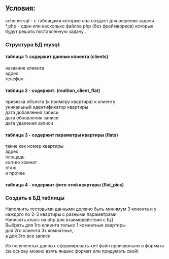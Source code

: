 
## Условия:
scheme.sql  - с таблицами которые она создаст для решения задачи
*.php - один или несколько файлов php (без фреймворков) которые будут решать поставленную задачу . 

### Структура БД mysql:

#### таблица 1: содержит данные клиента (clients) 
название клиента  
адрес  
телефон  

#### таблица 2 - содержит: (realtion_client_flat)
привязка объекта (к примеру квартира) к клиенту  
уникальный идентификатор квартиры  
дата добавления записи  
дата обновления записи  
дата удаления записи  

#### таблица 3 - содержит параметры квартиры (flats)
такие как номер квартиры  
адрес  
площадь  
кол-во комнат  
этаж  
и прочее  

#### таблица 4 - содержит фото этой квартиры (flat_pics)

### Создать в БД таблицы
  
Наполнить тестовыми данными должно быть минимум 3 клиента и у каждого по 2-3 квартиры с разными параметрами  
Написать класс на php для взаимодействия с БД  
Выбрать для 1го клиента только 1 комнатные квартиры  
для 2го клиента 3х комнатные,  
а для 3го все записи  

Из полученных данных сформировать xml файл произвольного формата (за основу можно взять яндекс формат или придумать свой) 
